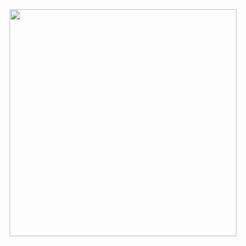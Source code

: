 <img src="https://avatars.githubusercontent.com/u/126829881?v=4" min-width="400px" max-width="400px" width="400px" align="right">

